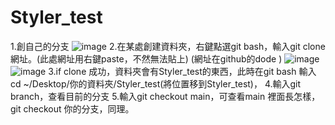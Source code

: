 # Styler_test
1.創自己的分支  ![image](https://user-images.githubusercontent.com/43847735/109404843-f5c72a80-79a4-11eb-96f6-57256dfffe66.png)
2.在某處創建資料夾，右鍵點選git bash，輸入git clone 網址。(此處網址用右鍵paste，不然無法貼上) (網址在github的dode ) ![image](https://user-images.githubusercontent.com/43847735/109404996-b0a3f800-79a6-11eb-9f47-d1ebbfdb6333.png) ![image](https://user-images.githubusercontent.com/43847735/109405012-eea11c00-79a6-11eb-949a-f23431c03b07.png)
3.if clone 成功，資料夾會有Styler_test的東西，此時在git bash 輸入cd ~/Desktop/你的資料夾/Styler_test(將位置移到Styler_test)， 
4.輸入git branch，查看目前的分支
5.輸入git checkout main，可查看main 裡面長怎樣，git checkout 你的分支，同理。


